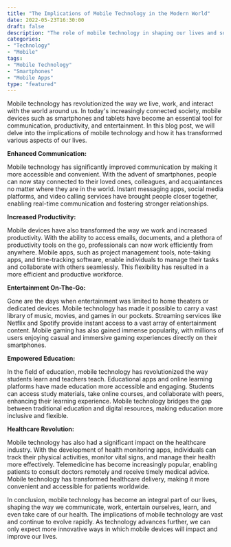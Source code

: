 ```yaml
--- 
title: "The Implications of Mobile Technology in the Modern World" 
date: 2022-05-23T16:30:00 
draft: false
description: "The role of mobile technology in shaping our lives and society is undeniable. In this blog post, we explore the various implications of mobile technology and its impact on our daily lives."
categories: 
- "Technology"
- "Mobile"
tags: 
- "Mobile Technology"
- "Smartphones"
- "Mobile Apps"
type: "featured"
--- 
```


Mobile technology has revolutionized the way we live, work, and interact with the world around us. In today's increasingly connected society, mobile devices such as smartphones and tablets have become an essential tool for communication, productivity, and entertainment. In this blog post, we will delve into the implications of mobile technology and how it has transformed various aspects of our lives.

**Enhanced Communication:** 

Mobile technology has significantly improved communication by making it more accessible and convenient. With the advent of smartphones, people can now stay connected to their loved ones, colleagues, and acquaintances no matter where they are in the world. Instant messaging apps, social media platforms, and video calling services have brought people closer together, enabling real-time communication and fostering stronger relationships.

**Increased Productivity:** 

Mobile devices have also transformed the way we work and increased productivity. With the ability to access emails, documents, and a plethora of productivity tools on the go, professionals can now work efficiently from anywhere. Mobile apps, such as project management tools, note-taking apps, and time-tracking software, enable individuals to manage their tasks and collaborate with others seamlessly. This flexibility has resulted in a more efficient and productive workforce.

**Entertainment On-The-Go:** 

Gone are the days when entertainment was limited to home theaters or dedicated devices. Mobile technology has made it possible to carry a vast library of music, movies, and games in our pockets. Streaming services like Netflix and Spotify provide instant access to a vast array of entertainment content. Mobile gaming has also gained immense popularity, with millions of users enjoying casual and immersive gaming experiences directly on their smartphones.

**Empowered Education:**

In the field of education, mobile technology has revolutionized the way students learn and teachers teach. Educational apps and online learning platforms have made education more accessible and engaging. Students can access study materials, take online courses, and collaborate with peers, enhancing their learning experience. Mobile technology bridges the gap between traditional education and digital resources, making education more inclusive and flexible.

**Healthcare Revolution:** 

Mobile technology has also had a significant impact on the healthcare industry. With the development of health monitoring apps, individuals can track their physical activities, monitor vital signs, and manage their health more effectively. Telemedicine has become increasingly popular, enabling patients to consult doctors remotely and receive timely medical advice. Mobile technology has transformed healthcare delivery, making it more convenient and accessible for patients worldwide.

In conclusion, mobile technology has become an integral part of our lives, shaping the way we communicate, work, entertain ourselves, learn, and even take care of our health. The implications of mobile technology are vast and continue to evolve rapidly. As technology advances further, we can only expect more innovative ways in which mobile devices will impact and improve our lives.
